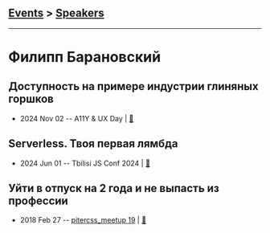## [Events](../README.md) > [Speakers](../speakers.md)
---

# Филипп Барановский

## Доступность на примере индустрии глиняных горшков
- 2024 Nov 02 -- A11Y &amp; UX Day  | [:notebook:](https://t.me/tbilisi_js_chat/12147)  
## Serverless. Твоя первая лямбда
- 2024 Jun 01 -- Tbilisi JS Conf 2024  | [:notebook:](https://t.me/tbilisi_js_chat/6952)  
## Уйти в отпуск на 2 года и не выпасть из профессии
- 2018 Feb 27 -- [pitercss_meetup 19](https://www.youtube.com/watch?v=A3tkogGd0Vw)  | [:notebook:](https://pitercss.ru/19/pres/on-vacation.pdf)  
